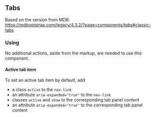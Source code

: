 ## Tabs

Based on the version from MDB:<br>
https://mdbootstrap.com/legacy/4.3.2/?page=components/tabs#classic-tabs

### Using

No additional actions, aside from the markup, are needed to use this component.

#### Active tab item

To set an active tab item by default, add

* a class `active` to the `nav-link`
* an attribute `aria-expanded="true"` to the `nav-link`
* classes `active` and `show` to the corresponding tab panel content
* an attribute `aria-expanded="true"` to the corresponding tab panel content
